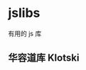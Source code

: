 <!--
 * @Author: zhupengfei
 * @Date: 2021-11-30 11:49:12
 * @LastEditTime: 2021-11-30 11:59:48
 * @LastEditors: zhupengfei
 * @Description:
 * @FilePath: /jslibs/README.md
-->

# jslibs

有用的 js 库

## 华容道库 Klotski
